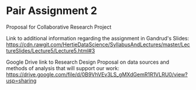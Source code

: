 # Pair Assignment 2
Proposal for Collaborative Research Project


Link to additional information regarding the assignment in Gandrud's Slides: https://cdn.rawgit.com/HertieDataScience/SyllabusAndLectures/master/LectureSlides/Lecture5/Lecture5.html#3

Google Drive link to Research Design Proposal on data sources and methods of analysis that will support our work: https://drive.google.com/file/d/0B9VhVEv3LS_gMXdGemR1R1VLRU0/view?usp=sharing


